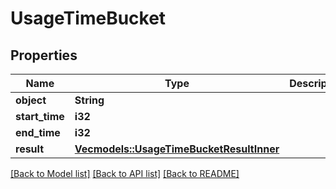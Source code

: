 # UsageTimeBucket

## Properties

Name | Type | Description | Notes
------------ | ------------- | ------------- | -------------
**object** | **String** |  | 
**start_time** | **i32** |  | 
**end_time** | **i32** |  | 
**result** | [**Vec<models::UsageTimeBucketResultInner>**](UsageTimeBucket_result_inner.md) |  | 

[[Back to Model list]](../README.md#documentation-for-models) [[Back to API list]](../README.md#documentation-for-api-endpoints) [[Back to README]](../README.md)


